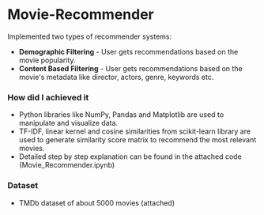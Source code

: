 # Movie-Recommender
Implemented two types of recommender systems:
- <b>Demographic Filtering</b> - User gets recommendations based on the movie popularity. 
- <b>Content Based Filtering</b> - User gets recommendations based on the movie's metadata like director, actors, genre, keywords etc.

### How did I achieved it
-	Python libraries like NumPy, Pandas and Matplotlib are used to manipulate and visualize data. 
- TF-IDF, linear kernel and cosine similarities from scikit-learn library are used to generate similarity score matrix to recommend the most relevant movies.
- Detailed step by step explanation can be found in the attached code (Movie_Recommender.ipynb)

### Dataset
-	TMDb dataset of about 5000 movies (attached)
